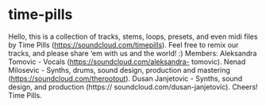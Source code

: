 # time-pills
Hello, this is a collection of tracks, stems, loops, presets, and even midi files by Time Pills (https://soundcloud.com/timepills). Feel free to remix our tracks, and please share ‘em with us and the world! :) Members: Aleksandra Tomovic - Vocals (https://soundcloud.com/aleksandra- tomovic). Nenad Milosevic - Synths, drums, sound design, production and mastering (https://soundcloud.com/therootout). Dusan Janjetovic - Synths, sound design, and production (https:// soundcloud.com/dusan-janjetovic). Cheers! Time Pills.
